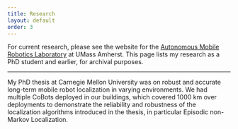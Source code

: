 ```yaml
---
title: Research
layout: default
order: 3
---
```


For current research, please see the website for the [Autonomous Mobile Robotics
Laboratory](https://amrl.cs.umass.edu) at UMass Amherst. This page lists my
research as a PhD student and earlier, for archival purposes.

---

My PhD thesis at Carnegie Mellon University was on robust and accurate long-term
mobile robot localization in varying environments. We had multiple CoBots
deployed in our buildings, which covered 1000 km over deployments to demonstrate
the reliability and robustness of the localization algorithms 
introduced in the thesis, in particular Episodic non-Markov Localization.




